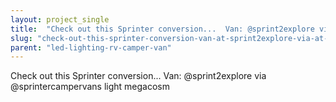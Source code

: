 ```yaml
---
layout: project_single
title:  "Check out this Sprinter conversion...  Van: @sprint2explore via @sprintercampervans  light megacosm"
slug: "check-out-this-sprinter-conversion-van-at-sprint2explore-via-at-sprintercampervans-light-megacosm"
parent: "led-lighting-rv-camper-van"
---
```

Check out this Sprinter conversion...  Van: @sprint2explore via @sprintercampervans  light megacosm